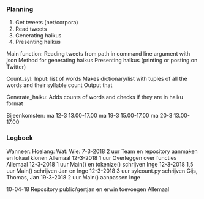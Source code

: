 

### Planning ###

1. Get tweets (net/corpora)
2. Read tweets 
3. Generating haikus 
4. Presenting haikus

Main function:
    Reading tweets from path in command line argument with json
    Method for generating haikus
    Presenting haikus (printing or posting on Twitter) 

Count_syl:
    Input: list of words
    Makes dictionary/list with tuples of all the words and their syllable count
    Output that

Generate_haiku:
    Adds counts of words and checks if they are in haiku format

Bijeenkomsten:
ma 12-3 13.00-17.00
ma 19-3 15.00-17.00
ma 20-3 13.00-17.00



### Logboek ###
Wanneer:    Hoelang:    Wat:                                                    Wie:
7-3-2018    2 uur       Team en repository aanmaken en lokaal klonen            Allemaal
12-3-2018   1 uur       Overleggen over functies                                Allemaal
12-3-2018   1 uur       Main() en tokenize() schrijven                          Inge
12-3-2018   1,5 uur     Main() schrijven                                        Jan en Inge
12-3-2018   3 uur       sylcount.py schrijven                                   Gijs, Thomas, Jan
19-3-2018   2 uur       Main() aanpassen                                        Inge













10-04-18                 Repository public/gertjan en erwin toevoegen           Allemaal
